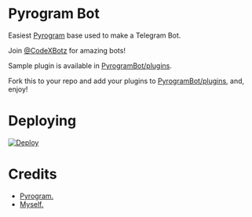 # Pyrogram Bot
Easiest [Pyrogram](https://github.com/pyrogram/pyrogram) base used to make a Telegram Bot.
   
Join [@CodeXBotz](https://t.me/CodeXBotz) for amazing bots!
    
Sample plugin is available in [PyrogramBot/plugins](./PyrogramBot/plugins).  

Fork this to your repo and add your plugins to [PyrogramBot/plugins](./PyrogramBot/plugins), and, enjoy!

# Deploying
[![Deploy](https://www.herokucdn.com/deploy/button.svg)](https://heroku.com/deploy)

# Credits
- [Pyrogram.](https://github.com/pyrogram/pyrogram)
- [Myself.](https://t.me/Unkn0wn_007)
